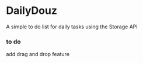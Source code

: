 # DailyDouz
A simple to do list for daily tasks using the Storage API
### to do
add drag and drop feature
